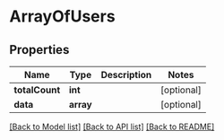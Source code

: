 # ArrayOfUsers

## Properties
Name | Type | Description | Notes
------------ | ------------- | ------------- | -------------
**totalCount** | **int** |  | [optional] 
**data** | **array** |  | [optional] 

[[Back to Model list]](../README.md#documentation-for-models) [[Back to API list]](../README.md#documentation-for-api-endpoints) [[Back to README]](../README.md)


